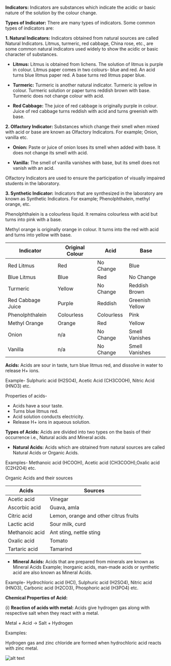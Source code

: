 **Indicators:** Indicators are substances which indicate the acidic or basic nature of the solution by the colour change.


**Types of Indicator:** There are many types of indicators. Some common types of indicators are:

**1. Natural Indicators:** Indicators obtained from natural sources are called Natural Indicators. Litmus, turmeric, red cabbage, China rose, etc., are some common natural indicators used widely to show the acidic or basic character of substances.

* **Litmus:** Litmus is obtained from lichens. The solution of litmus is purple in colour. Litmus paper comes in two colours- blue and red.
An acid turns blue litmus paper red.
A base turns red litmus paper blue.

* **Turmeric:** Turmeric is another natural indicator. Turmeric is yellow in colour. Turmeric solution or paper turns reddish brown with base. Turmeric does not change colour with acid.

* **Red Cabbage:** The juice of red cabbage is originally purple in colour. Juice of red cabbage turns reddish with acid and turns greenish with base.

**2. Olfactory Indicator:** Substances which change their smell when mixed with acid or base are known as Olfactory Indicators. For example; Onion, vanilla etc.

* **Onion:** Paste or juice of onion loses its smell when added with base. It does not change its smell with acid.

* **Vanilla:** The smell of vanilla vanishes with base, but its smell does not vanish with an acid.

Olfactory Indicators are used to ensure the participation of visually impaired students in the laboratory.

**3. Synthetic Indicator:** Indicators that are synthesized in the laboratory are known as Synthetic Indicators. For example; Phenolphthalein, methyl orange, etc.

Phenolphthalein is a colourless liquid. It remains colourless with acid but turns into pink with a base.

Methyl orange is originally orange in colour. It turns into the red with acid and turns into yellow with base.

|Indicator|Original Colour|Acid|Base|
|---------|---------------|----|----|
|Red Litmus|Red|No Change|Blue|
|Blue Litmus|Blue|Red|No Change|
|Turmeric|Yellow|No Change|Reddish Brown|
|Red Cabbage Juice|Purple|Reddish|Greenish Yellow|
|Phenolphthalein|Colourless|Colourless|Pink|
|Methyl Orange|Orange|Red|Yellow|
|Onion|n/a|No Change|Smell Vanishes|
|Vanilla|n/a|No Change|Smell Vanishes|

**Acids:** Acids are sour in taste, turn blue litmus red, and dissolve in water to release H+ ions.

Example- Sulphuric acid (H2SO4), Acetic Acid (CH3COOH), Nitric Acid (HNO3) etc.

Properties of acids-
* Acids have a sour taste.
* Turns blue litmus red.
* Acid solution conducts electricity.
* Release H+ ions in aqueous solution.

**Types of Acids:** Acids are divided into two types on the basis of their occurrence i.e., Natural acids and Mineral acids.

* **Natural Acids:** Acids which are obtained from natural sources are called Natural Acids or Organic Acids.

Examples- Methanoic acid (HCOOH), Acetic acid (CH3COOH),Oxalic acid (C2H2O4) etc.

Organic Acids and their sources

|Acids|Sources|
|-----|-------|
|Acetic acid|Vinegar|
|Ascorbic acid|Guava, amla|
|Citric acid|Lemon, orange and other citrus fruits|
|Lactic acid|Sour milk, curd|
|Methanoic acid|Ant sting, nettle sting|
|Oxalic acid|Tomato|
|Tartaric acid|Tamarind|

* **Mineral Acids:** Acids that are prepared from minerals are known as Mineral Acids Example; Inorganic acids, man-made acids or synthetic acid are also known as Mineral Acids.

Example-  Hydrochloric acid (HCl), Sulphuric acid (H2SO4), Nitric acid (HNO3), Carbonic acid (H2CO3), Phosphoric acid (H3PO4) etc.

**Chemical Properties of Acid:**

(i) **Reaction of acids with metal:** Acids give hydrogen gas along with respective salt when they react with a metal.

Metal + Acid → Salt + Hydrogen

Examples:

Hydrogen gas and zinc chloride are formed when hydrochloric acid reacts with zinc metal.

![alt text](https://live.staticflickr.com/65535/33977829328_848529dd6d_o.png)



